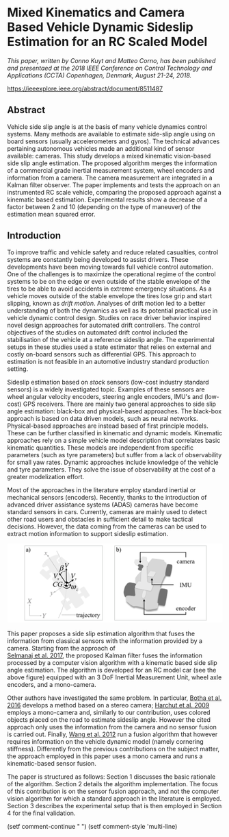 # Mixed Kinematics and Camera Based Vehicle Dynamic Sideslip Estimation for an RC Scaled Model

_This paper, written by Conno Kuyt and Matteo Corno, has been published and presentaed at the 2018 IEEE Conference on Control Technology and Applications (CCTA) Copenhagen, Denmark, August 21-24, 2018._

https://ieeexplore.ieee.org/abstract/document/8511487

## Abstract

Vehicle side slip angle is at the basis of many vehicle dynamics control systems. Many methods are available to estimate side-slip angle using on board sensors (usually accelerometers and gyros). The technical advances pertaining autonomous vehicles made an additional kind of sensor available: cameras. This study develops a mixed kinematic vision-based side slip angle estimation. The proposed algorithm merges the information of a commercial grade inertial measurement system, wheel encoders and information from a camera. The camera measurement are integrated in a Kalman filter observer. The paper implements and tests the approach on an instrumented RC scale vehicle, comparing the proposed approach against a kinematic based estimation. Experimental results show a decrease of a factor between 2 and 10 (depending on the type of maneuver) of the estimation mean squared error.

## Introduction

To improve traffic and vehicle safety and reduce related casualties, control systems are constantly being developed to assist drivers. These developments have been moving towards full vehicle control automation.  One of the challenges is to maximize the operational regime of the control systems to be on the edge or even outside of the stable envelope of the tires to be able to avoid accidents in extreme emergency situations. As a vehicle moves outside of the stable envelope the tires lose grip and start slipping, known as _drift motion_. Analyses of drift motion led to a better understanding of both the dynamics as well as its potential practical use in vehicle dynamic control design. Studies on race driver behavior inspired novel design approaches for automated drift controllers. The control objectives of the studies on automated drift control included the stabilisation of the vehicle at a reference sideslip angle. The experimental setups in these studies used a state estimator that relies on external and costly on-board sensors such as differential GPS. This approach to estimation is not feasible in an automotive industry standard production setting. 

Sideslip estimation based on _stock_ sensors (low-cost industry standard sensors) is a widely investigated topic. Examples of these sensors are wheel angular velocity encoders, steering angle encoders, IMU's and (low-cost) GPS receivers. There are mainly two general approaches to side slip angle estimation: black-box and physical-based approaches. The black-box approach is based on data driven models, such as neural networks. Physical-based  approaches are instead based of first principle models. These can be further classified in kinematic and dynamic models. Kinematic approaches rely on a simple vehicle model description that correlates basic kinematic quantities. These models are independent from specific parameters (such as tyre parameters) but suffer from a lack of observability for small yaw rates. Dynamic approaches include knowledge of the vehicle  and tyre parameters. They solve the issue of observability at the cost of a greater modelization effort. 

Most of the approaches in the literature employ standard inertial or mechanical sensors (encoders). Recently, thanks to the introduction of advanced driver assistance systems (ADAS) cameras have become standard sensors in cars. Currently, cameras are mainly used to detect other road users and obstacles in sufficient detail to make tactical decisions. However, the data coming from the cameras can  be used to extract motion information to support sideslip estimation.


![alt text](objectives.png "Schematic representation of the used reference frames and RC vehicle showing the position of the camera.")

This paper proposes a side slip estimation algorithm that fuses the information from classical sensors with the information provided by a camera. Starting from the approach of  
[Selmanaj et al. 2017](https://www.sciencedirect.com/science/article/abs/pii/S0967066117301491), the proposed Kalman filter fuses the information processed by a computer vision algorithm with a kinematic based side slip angle estimation. The algorithm is developed for an RC model car  (see the above figure) equipped with an 3 DoF Inertial Measurement Unit, wheel axle encoders, and a mono-camera. 

Other authors have investigated the same problem. In particular, [Botha et al. 2016](http://proceedings.asmedigitalcollection.asme.org/proceeding.aspx?articleid=2591696) develops a method based on a stereo camera; [Harchut et al. 2009](http://proceedings.asmedigitalcollection.asme.org/proceeding.aspx?articleid=1648272) employs a mono-camera and, similarly to our contribution, uses colored objects placed on the road to estimate sideslip angle. However the cited approach only uses the information from the camera and no sensor fusion is carried out. Finally, [Wang et al. 2012](https://ieeexplore.ieee.org/document/6548052) run a fusion algorithm that however requires information on the vehicle dynamic model (namely cornering stiffness). Differently from the previous contributions on the subject matter, the approach employed in this paper uses a mono camera and runs a kinematic-based sensor fusion. 

The paper is structured as follows: Section 1 discusses the basic rationale of the algorithm. Section 2 details the algorithm implementation. The focus of this contribution is on the sensor fusion approach, and not the computer vision algorithm for which a standard approach in the literature is employed.  Section 3 describes the experimental setup that is then employed in Section 4 for the final validation. 




(setf comment-continue " ")
(setf comment-style 'multi-line)
<!--

## Section 1: Eestimation Algorithm

This section explains the side slip angle (beta) estimation algorithm. To estimate beta, one essentially needs to estimate the longitudinal and lateral velocity in the body reference frame: 

\begin{equation}\label{eq:x}
x = {\left[ {\begin{array}{*{20}{c}}{{V_x}}&{{V_y}}\end{array}} \right]^T}.
\end{equation}
%%%%%%%%%%%%%%%%%%%%
using available sensors. 
\begin{figure}[thpb]
\centering
\adjustbox{trim={0} {0pt} {0} {45pt},clip}
{\includegraphics[width=\columnwidth]{figures/quantities}}
\caption{Summary of the available sensors measured quantities put out by the sensor suite.}
\label{fig:quantities}
\end{figure}
%%%%%%%%%%%%%%%%%%%%
Figure \ref{fig:quantities} outlines the sensors available for estimation:
\begin{itemize}
\item Planar accelerations measured at the center of gravity: $a_x$, $a_y$.
\item Yaw angular rate $\omega_z$.
\item The average front axle velocity $V_{\delta}$. 
\item The steering angle $\delta$.
\item The camera feed over a given Field of View (FoV). The Computer Vision Algorithm tracks $N$ feature points on the ground. As it will become clear, for each tracked point $q_n$, its distance from $CG$ ($x_n$,$y_n$), as well as its relative velocity components (in the camera reference) ($V_{xn}$,$V_{yn}$) [ m s$^{-1}$ ] are calculated.
\end{itemize}


The relation between the available measurements is captured by series of kinematic equations. Equation \eqref{eq:encoder} describes the relation between the front wheels velocity  and the inertial measurements.
%%%%%%%%%%%%%%%%%%%%%%%%%%%
\begin{align} 
{V_{\delta}} & =  \label{eq:encoder}  \\
& \sqrt {V_x^2 + {{\left( {{V_y} - {l_f}{\omega _z}} \right)}^2}}  \cos \left( {{{\tan }^{ - 1}}\left( {\frac{{\left( {{V_y} - {l_f}{\omega _z}} \right)}}{{{V_x}}}} \right) - \delta } \right)
 \nonumber
\end{align}
In the above equation, $l_f$ is the distance between the center of gravity and the front axle. The equation assumes that the wheels are not being braked nor accelerated and thus their longitudinal slip is negligible.

Equation \eqref{eq:IMU} describes the measured accelerations as a function of the system state:
\begin{equation}
\begin{array}{l}
{a_x} = {\dot V_x} - {\omega _z}{V_y} \\
{a_y} = {\dot V_y} + {\omega _z}{V_x}.
\end{array}
\label{eq:IMU}
\end{equation}

Finally, \eqref{eq:CVA} describes the velocity of the tracked features in the camera reference as a function of the vehicle state:
\begin{equation}
\begin{array}{l}
{V_{xn}} =  - \left( {{V_x} + {y_n}{\omega _z}} \right)  \\ 
{V_{yn}} =  - \left( {{V_y} - {x_n}{\omega _z}} \right).
\end{array}
\label{eq:CVA}
\end{equation}

Every sensor measures a quantity containing information on $\beta$. However, each individual sensor alone can not provide a reliable $\beta$ estimate for reasons that will be explained in the following. Since $\beta$ should be estimated in drift motion, it can not be assumed that the longitudinal wheel slip ($\lambda$) is zero. Although it has been shown in \cite{werling2015robust} that $\lambda$ at the front wheels can be low in an over-steer drift, the encoder measurement is still expected to be unreliable at times. Another disadvantage of the encoder is that it calculates the velocity based on incremental measurements of wheel rotations. This means that it is only accurate at high speed; at low speed, it suffers from quantization errors and delay. The IMU measurements are affected by bias and alignement errors. Finally, two factors limit the performance of the CVA. The camera is constrained to capture images at a maximum frame-rate and resolution. On top of that, the computational cost of the algorithm itself has a boundary depending on the hardware and the application, since the computational delay can be significant. Table \ref{tab:fusion} summarizes the properties of the different available signals.  This motivates the need for \emph{sensor fusion}, where the measurements complement each others.

\begin{table}[h]
\caption{Sensor fusion motivation}
\label{tab:fusion}
\begin{center}
\begin{tabular}{|c|c|c|c|c|}
\hline
sensor & measurement & low $V$ & high $V$ & $f$ range \\
\hline
ENC & $V_\delta$ & bad & good & 1-5 Hz \\
\hline
IMU & $a_x$, $a_y$ & medium & medium & 25-50 Hz  \\
\hline
IMU & $\omega_z$ & good & good & 25-50 Hz \\
\hline
CVA & $V_n$, $d_{n}$ & good & medium & 5-25 Hz  \\
\hline
\end{tabular}
\end{center}
\end{table}

In order to design the Kalman filter, the dynamic equations describing the evolution of the states are  obtained by re-writing  \eqref{eq:IMU} as in
%%%%%% Equation %%%%%%%%%%%%%%
\begin{equation}\label{eq:u}
u = {\left[ {\begin{array}{*{20}{c}}{{a_x}}&{{a_y}}\end{array}} \right]^T}
\end{equation}	
%%%%%% Equation %%%%%%%%%%%%%%
\begin{equation}
\begin{array}{l}
{\dot V_x}\left( t \right) = \omega {\left( t \right)_z}{V_y}\left( t \right) + {a_x}\left( t \right) \\
{\dot V_y}\left( t \right) = - \omega {\left( t \right)_z}{V_x}\left( t \right) + {a_y}\left( t \right).
\end{array}	
\label{eq:AB}
\end{equation}

At this stage, it is assumed that the CVA outputs the velocity and position (in the body reference fame) of  $N$ feature points tracked on the ground, as illustrated in Figure \ref{fig:quantities}. By re-writing \eqref{eq:CVA}, one can find the relationship between the camera measurements and the vehicle states: 
%%%%%% Equation %%%%%%%%%%%%%%
\begin{equation}
\begin{array}{l} 
{\hat V_x} =  - \left( {{V_{xn}} + {y_n}{\omega _z}} \right) \\
{\hat V_y} =  - \left( {{V_{yn}} - {x_n}{\omega _z}} \right).
\end{array}	
\label{eq:CVA2}
\end{equation}
%%%%%% Equation %%%%%%%%%%%%%%
The CVA computes a pair of these values for each tracked point. The number of tracked points may vary from one frame to the others.  This would imply a change in the structure of the model as each tracked point yields an additional output equation. Alternatively, one could design a preprocessing step where all the available camera-based measurements are fused into a single longitudinal and lateral velocity equation. In the proposed approach, the median of all tracked points is taken:
\begin{equation}\label{eq:VN}
\begin{array}{*{20}{c}}
  {{V_{xN}} = {{\left\{ {\widetilde {{{\hat V}_x}}} \right\}}_N}}&{{V_{yN}} = {{\left\{ {\widetilde {{{\hat V}_y}}} \right\}}_N}} 
\end{array}
\end{equation}
The algorithm employs the median rather than the average to better filter out outliers.

In conclusions, the system on which the observer is designed in given by the dynamic equations \eqref{eq:AB}, the input vector \cref{eq:u} and the measurement vector.
%%%%%% Equation %%%%%%%%%%%%%%
\begin{equation}
z= 
\begin{bmatrix}
  {{V_\delta }} \\ 
  {{V_{xN}}} \\ 
  {{V_{yN}}} 
\end{bmatrix}
\label{eq:z}
\end{equation}
In the considered modeling approach, the yaw rate $\omega_z(t)$ and steer angle $\delta$ are considered time-varying parameter as also done in \cite{farrelly1996estimation,selmanajvehicle2016}.

\section{ALGORITHM IMPLEMENTATION}\label{sec:implement}

The previous section shows how the camera output can be included into the model equations to obtain a model in the classical input-output form at the basis of many observer schemes. This section designs an Extended Kalman Filter  starting from the model. This requires two separate steps: the linearization and discretization of the model and the design of a CVA capable of tracking a number of points, extracting their velocity and position.  The algorithm is implement as a Python script executed by the OS of the on-board Odroid (see Figure \ref{fig:vehicle}(b)-9). 

\subsection{Model Discretization and Linearization}
The model described in the previous section is linearised and discretised with a sample time $T_s$ and assuming that $\omega_z$ is slowly variant with respect to the state evolution. The process results in:
\begin{align}
x_{k+1} & = \Phi\left(\bar{\omega_z} \right) x_k + \Gamma \left(\bar{\omega_z} \right) u  \nonumber \\
z & = H(x,u) \nonumber 
\end{align}
where
\begin{equation}\label{eq:Phi}
\Phi \left( \bar{\omega_z} \right)= \left[ {\begin{array}{*{20}{c}}
  {\cos \left( {{\omega _z}\left( k \right){T_s}} \right)}&{\sin \left( {{\omega _z}\left( k \right){T_s}} \right)} \\ 
  { - \sin \left( {{\omega _z}\left( k \right){T_s}} \right)}&{\cos \left( {{\omega _z}\left( k \right){T_s}} \right)} 
\end{array}} \right]
\end{equation} 
and
\begin{equation}\label{eq:Gamma}
\Gamma \left(\bar{\omega_z} \right)= \left[ {\begin{array}{*{20}{c}}
  {\frac{{\sin \left( {{\omega _z}\left( k \right){T_s}} \right)}}{{{\omega _z}\left( k \right)}}}&{\frac{{1 - \cos \left( {{\omega _z}\left( k \right){T_s}} \right)}}{{{\omega _z}\left( k \right)}}} \\ 
  {\frac{{\cos \left( {{\omega _z}\left( k \right){T_s}} \right) - 1}}{{{\omega _z}\left( k \right)}}}&{\frac{{\sin \left( {{\omega _z}\left( k \right){T_s}} \right)}}{{{\omega _z}\left( k \right)}}} 
\end{array}} \right]
\end{equation}
The measurement model $H$ derives from the nonlinear output equations:
\begin{align} 
&h_{1}(x) = \nonumber  \\
&  \sqrt {x_1^2 + {{\left( {{x_2} - {l_f}{\omega _z}} \right)}^2}}  \cos \left( {{{\tan }^{ - 1}}\left( {\frac{{\left( {{x_2} - {l_f}{\omega _z}} \right)}}{{{x_1}}}} \right) - \delta } \right)  \nonumber \\
& h_2(x) =  - \left( {{x_1} - {y_n}{\omega _z}} \right) \nonumber \\
& h_3(x) =  - \left( {{x_2} + {x_n}{\omega _z}} \right) \nonumber.
\label{eq:h1}
\end{align}
By computing the Jacobian of the previous equations, one obtains:
%%%%%% Equation %%%%%%%%%%%%%%
\begin{align}
\frac{{\partial {h_1}}}{{\partial {{\hat x}_1}}} &= \frac{{{{\hat x}_1}\cos \left( \delta  \right)\sqrt {\frac{{\hat x_1^2 + {{\left( {{{\hat x}_2} - {l_f}{\omega _z}} \right)}^2}}}{{\hat x_1^2}}} }}{{\sqrt {\hat x_1^2 + {{\left( {{{\hat x}_2} - {l_f}{\omega _z}} \right)}^2}} }} \\
\frac{{\partial {h_1}}}{{\partial {{\hat x}_2}}} &= \frac{{{{\hat x}_1}\sin \left( \delta  \right)\sqrt {\frac{{\hat x_1^2 + {{\left( {{l_f}{\omega _z} - {{\hat x}_2}} \right)}^2}}}{{\hat x_1^2}}} }}{{\sqrt {{{\hat x}_1}^2 + {{\left( {{l_f}{\omega _z} - {{\hat x}_2}} \right)}^2}} }}
\end{align}
and
\begin{equation}
\frac{{\partial {h_2}}}{{\partial {{\hat x}_{1n}}}} =  - 1\quad \frac{{\partial {h_2}}}{{\partial {{\hat x}_{2n}}}} = 0\quad \frac{{\partial {h_3}}}{{\partial {{\hat x}_{1n}}}} = 0\quad \frac{{\partial {h_3}}}{{\partial {{\hat x}_{2n}}}} =  - 1
\end{equation}

\subsection{Computer Vision Algorithm}

The second core aspect of the algorithm is the development of the CVA. The purpose of the CVA is to deliver a measurement of ($x_{n}$,$y_{n},V_{xn}$,$V_{yn}$) for a number $N$  of features points $q_n$ (Figure \ref{fig:quantities}). The CVA, implemented exploiting OpenCV, consists of the following stages:
\begin{enumerate}
	\item image acquisition and correction \label{enum::correction}
	\item feature detection and tracking	\label{enum::tracking}
	\item projection and egomotion estimation	\label{enum::projection}
\end{enumerate}

Cost-effective cameras are often affected by strong lens distortion. Stage (1) corrects for this distortion using a technique  based on \cite{a-flexible-new-technique-for-camera-calibration}, of which the result is shown in \cref{fig:undistort}.
%%%%%%%%%%%%%%%%%
\begin{figure}[h]
\centering
\adjustbox{trim={0} {0pt} {0} {50pt},clip}
{\includegraphics[width=\columnwidth]{figures/undistort}}
\caption{Un-distortion result: (a) before (b) after (cropped).}
\label{fig:undistort}
\end{figure}
%%%%%%%%%%%%%%%
After un-distortion, the features need to be detected and tracked. As the focus of this contribution is on the sensor fusion and not on the computer vision, a simplified setup is employed where a number of red markers are placed on the test ground.  To track the markers, a colour filter is applied to the image to isolate the red markers of which the result in shown in Figure \ref{fig:tracking}(a). 

Stage (2) takes place sequentially. New features are detected with the widely used Shi-Tomasi corner detection method \cite{tomasi1993direction}. Features from the previous frame are tracked into the current with the Lucas and Kanade optical flow solution \cite{lucas1981iterative}, shown in Figure \ref{fig:tracking}(b). After this step a new set of features is detected in the same image before the next one is acquired.
%%%%%%%%%%%%%%%%%
\begin{figure}[h]
\centering
\adjustbox{trim={0} {0pt} {0} {50pt},clip}
{\includegraphics[width=\columnwidth]{figures/tracking}}
\caption{CVA stage (2). (a): Feature Extraction  (b): Feature Tracking: the image shows the locations of the previously detected features in yellow. The features are tracked in the current frame to the locations in green. The blue lines connect the locations, representing abstract velocity vectors (pixels / frame).}
\label{fig:tracking}
\end{figure}

In the final stage (3), the detected and tracked points are projected from the image plane onto the actual ground plane (Figure \ref{fig:projection}), resulting in the previous $q_n[k-1]$ and current $q_n[k]$ point locations. The projection is achieved through a homographic transformation matrix. The difference equations \eqref{eq:Vn} deliver the velocities needed for the estimation:
%%%%%%%%%%%%%%%
\begin{equation}\label{eq:Vn}
\begin{array}{*{20}{c}}
  {{V_{xn}} = \frac{{d{x_n}}}{{dt}}}&{{V_{yn}} = \frac{{d{y_n}}}{{dt}}} 
\end{array}
\end{equation} 
%%%%%%%%%%%%%%%
\begin{figure}[h]
\centering
\adjustbox{trim={0} {0pt} {0} {50pt},clip}
{\includegraphics[width=\columnwidth]{figures/projection}}
\caption{Projection. (a): Image plane. Image points $p_n$ are located with ($u$,$v$) coordinates [ px ]. (b): Ground plane (relative to vehicle). Ground points $q_n$ are located with ($x$,$y$) coordinates [m], representing longitudinal and lateral distances respectively.}
\label{fig:projection}
\end{figure}

\section{EXPERIMENTAL SETUP AND PROCEDURE}\label{sec:experiment}

The algorithm is implemented and tested using a  setup consisting of two components: (1) a scaled instrumented vehicle (see Figure \ref{fig:vehicle}) (2) an external vision-based motion capture system (MCS) used to derive the ground truth against which the onboard algorithm is tested. The MCS is based on a high resolution (1920$\times$1080), high frame-rate (100 Hz),  camera installed above the test surface, as shown in Figure \ref{fig:mcs}. The test surface contains markers that serve two functions. To the MCS, the markers define a ground coordinate system. For the on-board CVA the markers are identified as good features to track (similar to how an Lane Keeping Assistance system would identify lane markers on a highway, for example). Note that the on-board CVA does not exploit any information on the location of the markers.
%%%%%%%%%%%%%%%
\begin{figure}[h]
\centering
\adjustbox{trim={0} {0pt} {0} {67pt},clip}
{\includegraphics[width=\columnwidth]{figures/mcs}}
\caption{Schematic representation of the  Motion Capture System. (a) A camera is attached to the ceiling. (b):  an $X$-$Y$ coordinate system is defined based on the markers with the origin $O$ in the centre.}
\label{fig:mcs}
\end{figure}

The test vehicle is a 1:10 scale vehicle instrumented according to the BARC standard \cite{BARC} equipped with a front axle rotational encoder, a 640 $\times$ 480 pixel camera, a myAHRS Inertial Platform with 2 accelerometers and a yaw gyrometer. Additionally the test vehicle has been out-rigged with markers to improve the accuracy of the MCS. These markers are not used by the online side-slip estimation algorithm, but only to improve the ground truth computation.
%%%%%%%%%%%%%%%
\begin{figure}[h]
\centering
\adjustbox{trim={0} {0pt} {0} {63pt},clip}
{\includegraphics[width=\columnwidth]{figures/vehicle}}
\caption{ Scaled test vehicle. (a): 3/4 rear view. (b) Side view schematic. The experimental vehicle is built on a common RC chassis (1) that contains a motor (2), ESC (3) and servo (4). Part (5) is an Arduino that serves as an analog interface to the stock sensors. The red lines indicate the analog interfaces. Parts (6) indicate the encoders. Part (7) is the IMU, (8) is the camera. The blue lines indicate digital interfaces to an Ordoid (9), which serves as a microprocessor to run the algorithms. (c): Top view. The ground markers are red, while the vehicle markers are green. These colours are easily distinguishable by the algorithm that processes the images from the MCS. An internal vehicle coordinate system is defined ($x$,$y$) with its origin at the $CG$ (also the location of the IMU).}
\label{fig:vehicle}
\end{figure}
%%%%%%%%%%%%%%%
The vehicle has two control inputs: the traction motor reference speed $U_M$ (1) and the steering servo command $U_S$ (2). Three types of experiments will be performed:
\begin{enumerate}
	\item  ($U_M =$ max, $U_S = 0$) resulting in pure longitudinal motion ($V_x > 0$, $V_y \approx 0$)
	\item ($U_M =$ max, $U_S =$ max) resulting in  drift motion ($V_x > 0$, $V_y > 0$)
	\item manually induced sideways movement resulting in pure lateral motion ($V_x \approx 0$, $V_y > 0$)
\end{enumerate}
During the experiments both the external as well as the on-board system collect data that is synchronized with a clock that is initially visible by both vision systems.
\begin{figure*}[!h]
\centering
\adjustbox{trim={0} {0pt} {0} {69pt},clip}
{\includegraphics[width=\textwidth]{figures/cv_tuning}}
\caption{Tuning example: CVA detection parameters. (a): too low threshold. (b): tuned threshold. (c): Tracking comparison. I): too low threshold II): tuned.}
\label{fig:cv_tuning}
\end{figure*}

\section{TUNING and VALIDATION }\label{sec:validation}

The MCS delivers $X$-$Y$-location data for $CG$ as well at the vehicle yaw heading $\psi$ throughout the experiments. These states are compared to the sensor measurements and fusion results to tune and validate the estimation algorithm. The CVA algorithm contains 12 parameters to be tuned, and the sensor fusion contains an additional 5. The tuning is performed by sequentially setting one parameter at a time in the attempt of minimizing the mean squared error (MSE) of each estimate compared to the MCS benchmark.   Figure \ref{fig:cv_tuning} shows an example of such calibration. The figure shows the lateral velocity as estimated by each single feature and the median filter, \emph{i.e.} before the sensor fusion step compared agains the actual $V_y$.
If a too low threshold is set, the feature extraction algorithm is ridden by noise and detection of features that are then not properly tracked. As the threshold is increased, the number of miss detection of features decrease and the detection is more reliable. Eventually if the threshold is too high, informative points are lost and the performance worsen.  A similar procedure is performed for each of the 17 parameters.

The tuned estimation algorithm with sensor fusion (SF) is tested against the experimental data from the MCS and compared to the estimates of the classical IMU-only approach. The estimation results are compared in  Figure \ref{fig:sf_results}. The figure shows that the sideslip is properly estimated in all thee scenarios without   divergence or bias of the signal in a steady state. On top of the elimination of the signal drift, the MSE is reduced with a factor between 2 and 20 with respect to the IMU-only approach.


\section{CONCLUSIONS}

One of the challenges in vehicle control automation is to maximize the operational regime of the control systems to be outside of the stable envelope of the tires to be able to avoid accidents in extreme emergency situations. 
\begin{figure*}[!h]
\centering
\adjustbox{trim={0} {0pt} {0} {69pt},clip}
{\includegraphics[width=\textwidth]{figures/sf_results}}
\caption{ Sensor fusion performance. It can be deduced from the results that the IMU approach can lead to a bias in the estimate, while sensor fusion (SF) resolves the issue. (a): Pure longitudinal. The MSE of the SF approach is 18 times smaller.  (b): Drift motion. The MSE of the SF approach is 6 times smaller. (c): Pure lateral. The MSE of the SF approach is 2 times smaller.}
\label{fig:sf_results}
\end{figure*}
Studies on race driver behavior inspired novel design approaches for automated drift controllers that can handle the vehicle in these extreme situations. The contemporary approach to the necessary sideslip estimation in these studies is not feasible in an automotive industry standard production setting because it relies on external and costly sensors. 

This study develops and tests a sideslip estimation methodology that only relies on stock sensors: an encoder, IMU and a camera.  The algorithm fuse the information coming from a  vision algorithm and an inertial measurement via a kinematic model.  The observer design is cast in the Kalman filter framework and tested using a RC scale model. The experimental validation shows that the proposed estimation algorithm reduces the MSE of a 2 to 10 factor compared the benchmark inertial based method only and does not suffer from signal drift.

Current work is focused on automating the tuning procedure and making the feature extraction work on more realistic asphalt road.    
  -->



